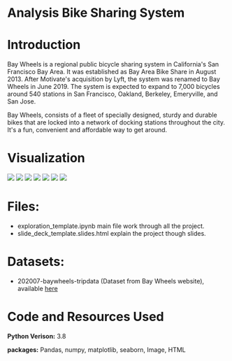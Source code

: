 # Analysis Bike Sharing System

# Introduction
Bay Wheels is a regional public bicycle sharing system in California's San Francisco Bay Area. It was established as Bay Area Bike Share in August 2013. After Motivate's acquisition by Lyft, the system was renamed to Bay Wheels in June 2019. The system is expected to expand to 7,000 bicycles around 540 stations in San Francisco, Oakland, Berkeley, Emeryville, and San Jose.

Bay Wheels, consists of a fleet of specially designed, sturdy and durable bikes that are locked into a network of docking stations throughout the city. It's a fun, convenient and affordable way to get around.

# Visualization
![](https://i.imgur.com/Bm9Cuzd.png)
![](https://i.imgur.com/Xq51hSl.png)
![](https://i.imgur.com/qVC82OI.png)
![](https://i.imgur.com/D7abvko.png)
![](https://i.imgur.com/oiruMOL.png)
![](https://i.imgur.com/x00xik6.png)
![](https://i.imgur.com/dr0m0KL.png)



# Files:
- exploration_template.ipynb main file work through  all the project.
- slide_deck_template.slides.html explain the project though slides.

# Datasets: 
- 202007-baywheels-tripdata (Dataset from Bay Wheels website), available [here](https://www.lyft.com/bikes/bay-wheels/system-data)


# Code and Resources Used
**Python Verison:** 3.8 

**packages:** Pandas, numpy, matplotlib, seaborn, Image, HTML
